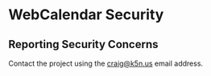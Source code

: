 # WebCalendar Security

## Reporting Security Concerns

Contact the project using the craig@k5n.us email address.
